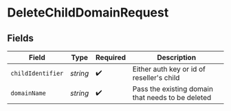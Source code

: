 # DeleteChildDomainRequest


## Fields

| Field                                             | Type                                              | Required                                          | Description                                       |
| ------------------------------------------------- | ------------------------------------------------- | ------------------------------------------------- | ------------------------------------------------- |
| `childIdentifier`                                 | *string*                                          | :heavy_check_mark:                                | Either auth key or id of reseller's child         |
| `domainName`                                      | *string*                                          | :heavy_check_mark:                                | Pass the existing domain that needs to be deleted |